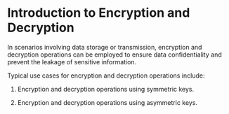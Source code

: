 # Introduction to Encryption and Decryption

In scenarios involving data storage or transmission, encryption and decryption operations can be employed to ensure data confidentiality and prevent the leakage of sensitive information.

Typical use cases for encryption and decryption operations include:

1. Encryption and decryption operations using symmetric keys.

2. Encryption and decryption operations using asymmetric keys.